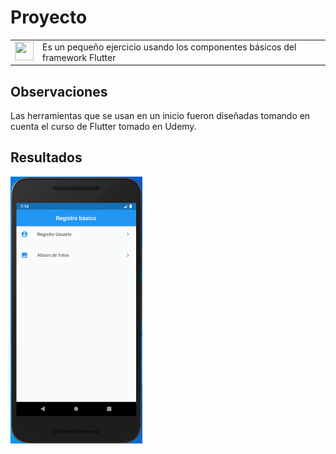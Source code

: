 # Proyecto

<table border="0">
    <tr>
        <td><img src="https://media-exp1.licdn.com/dms/image/C4E0BAQHvLVhwV-YgGA/company-logo_200_200/0?e=2159024400&v=beta&t=GW4TEt4KUUpG_U7cVuCLIwFfw_ge5DrBmYczuciU844" width="30" height="30"></td>
        <td>Es un pequeño ejercicio usando los componentes básicos del framework Flutter</td>
    </tr>
</table>

## Observaciones

Las herramientas que se usan en un inicio fueron diseñadas tomando en cuenta el curso de Flutter tomado en Udemy.

## Resultados

<img src="./resources/registro.gif" width="211" height="427">
